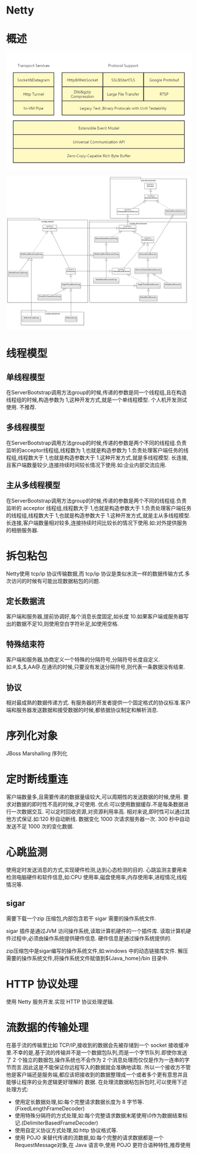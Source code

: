 # Netty



# 概述



![](Netty架构.png)





![](netty.png)



# 线程模型



## 单线程模型

在ServerBootstrap调用方法group的时候,传递的参数是同一个线程组,且在构造线程组的时候,构造参数为 1,这种开发方式,就是一个单线程模型.
个人机开发测试使用. 不推荐.



## 多线程模型

在ServerBootstrap调用方法group的时候,传递的参数是两个不同的线程组.负责监听的acceptor线程组,线程数为 1,也就是构造参数为 1.负责处理客户端任务的线程组,线程数大于 1,也就是构造参数大于 1.这种开发方式,就是多线程模型.
长连接,且客户端数量较少,连接持续时间较长情况下使用.如:企业内部交流应用.



## 主从多线程模型

在ServerBootstrap调用方法group的时候,传递的参数是两个不同的线程组.负责监听的 acceptor 线程组,线程数大于 1,也就是构造参数大于 1.负责处理客户端任务的线程组,线程数大于 1,也就是构造参数大于 1.这种开发方式,就是主从多线程模型.
长连接,客户端数量相对较多,连接持续时间比较长的情况下使用.如:对外提供服务的相册服务器.  



# 拆包粘包

Netty使用 tcp/ip 协议传输数据,而 tcp/ip 协议是类似水流一样的数据传输方式.多次访问的时候有可能出现数据粘包的问题.



## 定长数据流

客户端和服务器,提前协调好,每个消息长度固定,如长度 10.如果客户端或服务器写出的数据不足10,则使用空白字符补足,如使用空格.



## 特殊结束符

客户端和服务器,协商定义一个特殊的分隔符号,分隔符号长度自定义.如:#,$_$,AA@.在通讯的时候,只要没有发送分隔符号,则代表一条数据没有结束.



## 协议

相对最成熟的数据传递方式. 有服务器的开发者提供一个固定格式的协议标准.客户端和服务器发送数据和接受数据的时候,都依据协议制定和解析消息.



# 序列化对象

JBoss Marshalling 序列化



# 定时断线重连

客户端数量多,且需要传递的数据量级较大,可以周期性的发送数据的时候,使用. 要求对数据的即时性不高的时候,才可使用.
优点:可以使用数据缓存.不是每条数据进行一次数据交互. 可以定时回收资源,对资源利用率高. 相对来说,即时性可以通过其他方式保证.如:120 秒自动断线. 数据变化 1000 次请求服务器一次. 300 秒中自动发送不足 1000 次的变化数据.



# 心跳监测

使用定时发送消息的方式,实现硬件检测,达到心态检测的目的.
心跳监测主要用来检测电脑硬件和软件信息,如:CPU 使用率,磁盘使用率,内存使用率,进程情况,线程情况等.



## sigar

需要下载一个zip 压缩包,内部包含若干 sigar 需要的操作系统文件.

sigar 插件是通过JVM 访问操作系统,读取计算机硬件的一个插件库. 读取计算机硬件过程中,必须由操作系统提供硬件信息. 硬件信息是通过操作系统提供的.

zip压缩包中是sigar编写的操作系统文件,如:windows 中的动态链接库文件.
解压需要的操作系统文件,将操作系统文件赋值到${Java_home}/bin 目录中.



# HTTP 协议处理

使用 Netty 服务开发.实现 HTTP 协议处理逻辑.  





# 流数据的传输处理

在基于流的传输里比如 TCP/IP,接收到的数据会先被存储到一个 socket 接收缓冲里.不幸的是,基于流的传输并不是一个数据包队列,而是一个字节队列.即使你发送了 2 个独立的数据包,操作系统也不会作为 2 个消息处理而仅仅是作为一连串的字节而言.因此这是不能保证你远程写入的数据就会准确地读取. 所以一个接收方不管他是客户端还是服务端,都应该把接收到的数据整理成一个或者多个更有意思并且能够让程序的业务逻辑更好理解的
数据.
在处理流数据粘包拆包时,可以使用下述处理方式:

* 使用定长数据处理,如:每个完整请求数据长度为 8 字节等.(FixedLengthFrameDecoder)
* 使用特殊分隔符的方式处理,如:每个完整请求数据末尾使用\0作为数据结束标记.(DelimiterBasedFrameDecoder)
* 使用自定义协议方式处理,如:http 协议格式等.
* 使用 POJO 来替代传递的流数据,如:每个完整的请求数据都是一个 RequestMessage对象,在 Java 语言中,使用 POJO 更符合语种特性,推荐使用

